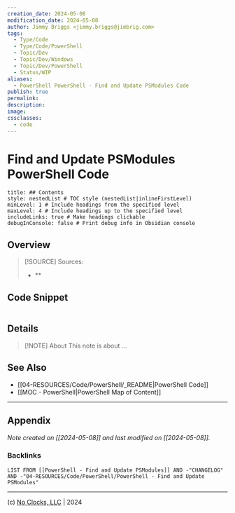 ```yaml
---
creation_date: 2024-05-08
modification_date: 2024-05-08
author: Jimmy Briggs <jimmy.briggs@jimbrig.com>
tags:
  - Type/Code
  - Type/Code/PowerShell
  - Topic/Dev
  - Topic/Dev/Windows
  - Topic/Dev/PowerShell
  - Status/WIP
aliases:
  - PowerShell PowerShell - Find and Update PSModules Code
publish: true
permalink:
description:
image:
cssclasses:
  - code
---
```


# Find and Update PSModules PowerShell Code

```table-of-contents
title: ## Contents 
style: nestedList # TOC style (nestedList|inlineFirstLevel)
minLevel: 1 # Include headings from the specified level
maxLevel: 4 # Include headings up to the specified level
includeLinks: true # Make headings clickable
debugInConsole: false # Print debug info in Obsidian console
```

## Overview

> [!SOURCE] Sources:
> - **

## Code Snippet

```powershell

```

## Details

> [!NOTE] About
> This note is about ...

## See Also

- [[04-RESOURCES/Code/PowerShell/_README|PowerShell Code]]
- [[MOC - PowerShell|PowerShell Map of Content]]

***

## Appendix

*Note created on [[2024-05-08]] and last modified on [[2024-05-08]].*

### Backlinks

```dataview
LIST FROM [[PowerShell - Find and Update PSModules]] AND -"CHANGELOG" AND -"04-RESOURCES/Code/PowerShell/PowerShell - Find and Update PSModules"
```

***

(c) [No Clocks, LLC](https://github.com/noclocks) | 2024